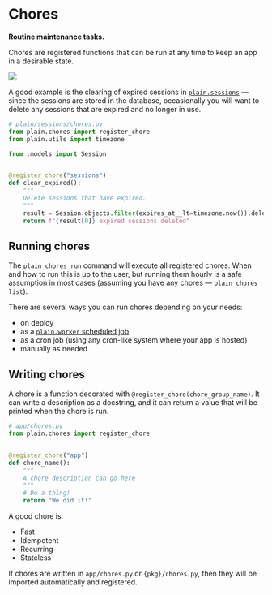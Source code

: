 # Chores

**Routine maintenance tasks.**

Chores are registered functions that can be run at any time to keep an app in a desirable state.

![](https://assets.plainframework.com/docs/plain-chores-run.png)

A good example is the clearing of expired sessions in [`plain.sessions`](/plain-sessions/plain/sessions/chores.py) — since the sessions are stored in the database, occasionally you will want to delete any sessions that are expired and no longer in use.

```python
# plain/sessions/chores.py
from plain.chores import register_chore
from plain.utils import timezone

from .models import Session


@register_chore("sessions")
def clear_expired():
    """
    Delete sessions that have expired.
    """
    result = Session.objects.filter(expires_at__lt=timezone.now()).delete()
    return f"{result[0]} expired sessions deleted"
```

## Running chores

The `plain chores run` command will execute all registered chores. When and how to run this is up to the user, but running them hourly is a safe assumption in most cases (assuming you have any chores — `plain chores list`).

There are several ways you can run chores depending on your needs:

- on deploy
- as a [`plain.worker` scheduled job](/plain-worker/plain/worker/README.md#scheduled-jobs)
- as a cron job (using any cron-like system where your app is hosted)
- manually as needed

## Writing chores

A chore is a function decorated with `@register_chore(chore_group_name)`. It can write a description as a docstring, and it can return a value that will be printed when the chore is run.

```python
# app/chores.py
from plain.chores import register_chore


@register_chore("app")
def chore_name():
    """
    A chore description can go here
    """
    # Do a thing!
    return "We did it!"
```

A good chore is:

- Fast
- Idempotent
- Recurring
- Stateless

If chores are written in `app/chores.py` or `{pkg}/chores.py`, then they will be imported automatically and registered.
